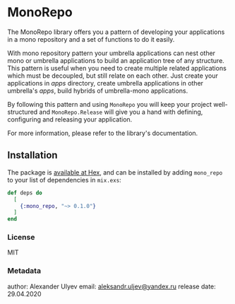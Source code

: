# MonoRepo

The MonoRepo library offers you a pattern of developing your applications in a
mono repository and a set of functions to do it easily.

With mono repository pattern your umbrella applications can nest other mono or
umbrella applications to build an application tree of any structure. This
pattern is useful when you need to create multiple related applications which
must be decoupled, but still relate on each other. Just create your applications
in *apps* directory, create umbrella applications in other umbrella's *apps*,
build hybrids of umbrella-mono applications.

By following this pattern and using `MonoRepo` you will keep your project
well-structured and `MonoRepo.Release` will give you a hand with defining,
configuring and releasing your application.

For more information, please refer to the library's documentation.

## Installation

The package is [available at Hex](https://hex.pm/docs/publish), and can be installed by adding `mono_repo`
to your list of dependencies in `mix.exs`:

```elixir
def deps do
  [
    {:mono_repo, "~> 0.1.0"}
  ]
end
```

### License

MIT

### Metadata

author:       Alexander Ulyev
email:        aleksandr.uljev@yandex.ru
release date: 29.04.2020
